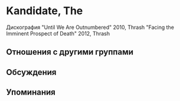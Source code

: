 # Kandidate, The

Дискография
"Until We Are Outnumbered" 2010, Thrash
"Facing the Imminent Prospect of Death" 2012, Thrash

## Отношения с другими группами


## Обсуждения


## Упоминания

